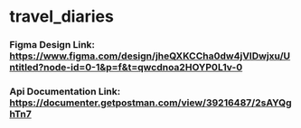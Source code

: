 # travel_diaries

### Figma Design Link: https://www.figma.com/design/jheQXKCCha0dw4jVIDwjxu/Untitled?node-id=0-1&p=f&t=qwcdnoa2HOYP0L1v-0

### Api Documentation Link: https://documenter.getpostman.com/view/39216487/2sAYQghTn7


